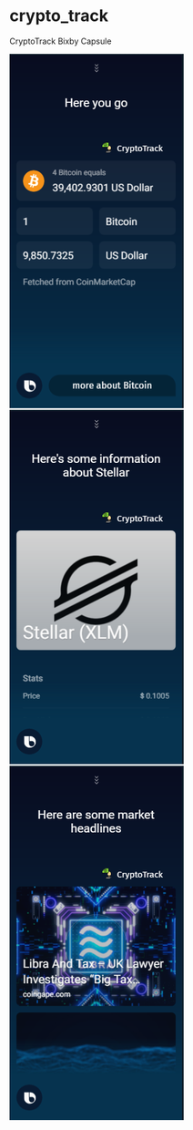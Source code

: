 # crypto_track

CryptoTrack Bixby Capsule

![alt text](https://raw.githubusercontent.com/guptahemant65/crypto_track/master/assets/images/screenshots/s1.png)
![alt text](https://raw.githubusercontent.com/guptahemant65/crypto_track/master/assets/images/screenshots/s2.png)
![alt text](https://raw.githubusercontent.com/guptahemant65/crypto_track/master/assets/images/screenshots/s3.png)
